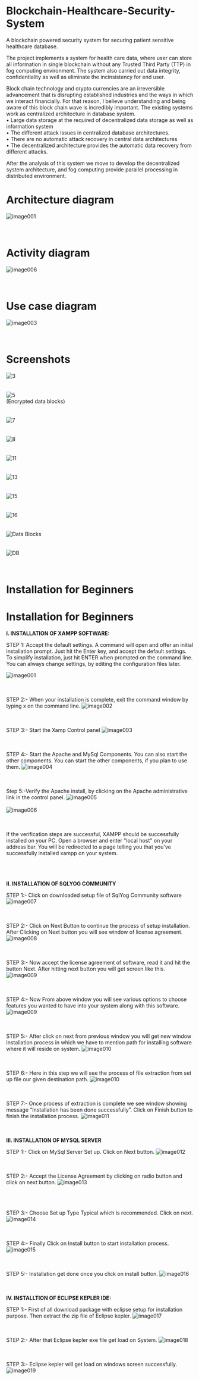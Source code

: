 # Blockchain-Healthcare-Security-System
A blockchain powered security system for securing patient sensitive healthcare database.  

The project implements a system for health care data, where user can store all information in single blockchain without any Trusted Third Party (TTP) in fog computing environment. The system also carried out data integrity, confidentiality as well as eliminate the incinsistency for end user.

Block chain technology and crypto currencies are an irreversible advancement that is disrupting established industries and the ways in which we interact financially. For that reason, I believe understanding and being aware of this block chain wave is incredibly important. The existing systems work as centralized architecture in database system. </br>
•	Large data storage at the required of decentralized data storage as well as information system</br>
•	The different attack issues in centralized database architectures.</br>
•	There are no automatic attack recovery in central data architectures</br>
•	The decentralized architecture provides the automatic data recovery from different attacks.</br>

After the analysis of this system we move to develop the decentralized system architecture, and fog computing provide parallel processing in distributed environment.


# Architecture diagram
![image001](https://user-images.githubusercontent.com/29123936/74404040-601b3480-4e4f-11ea-8d83-5852b7dbf8b6.png)<br/><br/><br/>

# Activity diagram
![image006](https://user-images.githubusercontent.com/29123936/74404048-627d8e80-4e4f-11ea-8f7e-4c8c8c9729d9.jpg)<br/><br/><br/>

# Use case diagram
![image003](https://user-images.githubusercontent.com/29123936/74404047-61e4f800-4e4f-11ea-9dce-6ca6e4ec9ff4.png)<br/><br/><br/>

# Screenshots
![3](https://user-images.githubusercontent.com/29123936/74404259-f6e7f100-4e4f-11ea-84aa-6e348c684d08.png)<br/><br/><br/>
![5](https://user-images.githubusercontent.com/29123936/74404265-f8b1b480-4e4f-11ea-8841-c60af940b689.png)<br/>
(Encrypted data blocks)<br/><br/><br/>
![7](https://user-images.githubusercontent.com/29123936/74404269-fa7b7800-4e4f-11ea-8b0b-f79c44a12706.png)<br/><br/><br/>
![8](https://user-images.githubusercontent.com/29123936/74404271-fb140e80-4e4f-11ea-952f-ad809435b759.png)<br/><br/><br/>
![11](https://user-images.githubusercontent.com/29123936/74404276-fd766880-4e4f-11ea-90d4-2904b91ebc5f.png)<br/><br/><br/>
![13](https://user-images.githubusercontent.com/29123936/74404279-fea79580-4e4f-11ea-897b-bcc9c5abbde5.png)<br/><br/><br/>
![15](https://user-images.githubusercontent.com/29123936/74404283-ffd8c280-4e4f-11ea-8f99-4da2615eb333.png)<br/><br/><br/>
![16](https://user-images.githubusercontent.com/29123936/74404284-00715900-4e50-11ea-90b5-0915c39b92d3.png)<br/><br/><br/>
![Data Blocks](https://user-images.githubusercontent.com/29123936/74404285-01a28600-4e50-11ea-8f32-f2dba3a9cce4.png)<br/><br/><br/>
![DB](https://user-images.githubusercontent.com/29123936/74404288-023b1c80-4e50-11ea-8979-d8bef7086df4.png)<br/><br/><br/>

# Installation for Beginners
# Installation for Beginners

<b>I. INSTALLATION OF XAMPP SOFTWARE: </b>

STEP 1: Accept the default settings. A command will open and offer an initial installation prompt. Just hit the Enter key, and accept the default settings. To simplify installation, just hit ENTER when prompted on the command line. You can always change settings, by editing the configuration files later.

![image001](https://user-images.githubusercontent.com/29123936/74317724-ec6f1e00-4da1-11ea-85cb-abbb34f375b8.png)
<br/><br/><br/>

STEP 2:- When your installation is complete, exit the command window by typing x on the command line.
![image002](https://user-images.githubusercontent.com/29123936/74317730-ee38e180-4da1-11ea-925b-f446c8b748c0.png)
<br/><br/><br/>

STEP 3:- Start the Xamp Control panel
![image003](https://user-images.githubusercontent.com/29123936/74317733-eed17800-4da1-11ea-8c2e-62bffd7cae38.png)
<br/><br/><br/>

STEP 4:- Start the Apache and MySql Components. You can also start the other components. You can start the other components, if you plan to use them.
![image004](https://user-images.githubusercontent.com/29123936/74317735-f002a500-4da1-11ea-962c-0e97ba5e5969.png)
<br/><br/><br/>

Step 5:-Verify the Apache install, by clicking on the Apache administrative link in the control panel.
![image005](https://user-images.githubusercontent.com/29123936/74317738-f133d200-4da1-11ea-8dd7-594582e1eec7.png)
<br/><br/>
![image006](https://user-images.githubusercontent.com/29123936/74317743-f1cc6880-4da1-11ea-9f46-459696e251e8.png)
<br/><br/><br/>

If the verification steps are successful, XAMPP should be successfully installed on your PC. Open a browser and enter "local host" on your address bar. You will be redirected to a page telling you that you've successfully installed xampp on your system.
<br/><br/><br/><br/>

<b>II. INSTALLATION OF SQLYOG COMMUNITY</b> 

STEP 1:- Click on downloaded setup file of SqlYog Community software
![image007](https://user-images.githubusercontent.com/29123936/74317745-f264ff00-4da1-11ea-9834-1c0aae2b3798.png)
<br/><br/><br/>

STEP 2:- Click on Next Button to continue the process of setup installation. After Clicking on Next button you will see window of license agreement.
![image008](https://user-images.githubusercontent.com/29123936/74317746-f2fd9580-4da1-11ea-973b-38169ed7a075.png)
<br/><br/><br/>

STEP 3:- Now accept the license agreement of software, read it and hit the button Next. After hitting next button you will get screen like this.
![image009](https://user-images.githubusercontent.com/29123936/74317749-f3962c00-4da1-11ea-93ff-02b3fdab1680.png)
<br/><br/><br/>

STEP 4:- Now From above window you will see various options to choose features you wanted to have into your system along with this software.
![image009](https://user-images.githubusercontent.com/29123936/74317749-f3962c00-4da1-11ea-93ff-02b3fdab1680.png)
<br/><br/><br/>


STEP 5:- After click on next from previous window you will get new window installation process in which we have to mention path for installing software where it will reside on system.
![image010](https://user-images.githubusercontent.com/29123936/74317750-f42ec280-4da1-11ea-8977-19e0f0f71bb2.png)
<br/><br/><br/>


STEP 6:- Here in this step we will see the process of file extraction from set up file our given destination path.
![image010](https://user-images.githubusercontent.com/29123936/74317750-f42ec280-4da1-11ea-8977-19e0f0f71bb2.png)
<br/><br/><br/>



STEP 7:- Once process of extraction is complete we see window showing message “Installation has been done successfully”. Click on Finish button to finish the installation process.
![image011](https://user-images.githubusercontent.com/29123936/74317752-f4c75900-4da1-11ea-9f4b-4103df3e3922.png)
<br/><br/><br/>



<b>III. INSTALLATION OF MYSQL SERVER </b>

STEP 1:- Click on MySql Server Set up. Click on Next button.
![image012](https://user-images.githubusercontent.com/29123936/74317754-f55fef80-4da1-11ea-915a-4816cb7fbf86.png)
<br/><br/><br/>


STEP 2:- Accept the License Agreement by clicking on radio button and click on next button.
![image013](https://user-images.githubusercontent.com/29123936/74317756-f6911c80-4da1-11ea-836b-d87dfbc34d95.png)
<br/><br/><br/></br>




STEP 3:- Choose Set up Type Typical which is recommended. Click on next.
![image014](https://user-images.githubusercontent.com/29123936/74317759-f7c24980-4da1-11ea-89f4-c0ccc2dd0449.png)
<br/><br/><br/>


STEP 4:- Finally Click on Install button to start installation process.
![image015](https://user-images.githubusercontent.com/29123936/74317760-f85ae000-4da1-11ea-949e-18034157db5a.png)
<br/><br/><br/>




STEP 5:- Installation get done once you click on install button.
![image016](https://user-images.githubusercontent.com/29123936/74317763-f8f37680-4da1-11ea-8777-3b9bcf2c1c0f.png)
<br/><br/><br/>

<b>IV. INSTALLTION OF ECLIPSE KEPLER IDE:</b>

STEP 1:- First of all download package with eclipse setup for installation purpose. Then extract the zip file of Eclipse kepler.
![image017](https://user-images.githubusercontent.com/29123936/74317765-fa24a380-4da1-11ea-889c-38d9c3957911.png)
<br/><br/><br/>

STEP 2:- After that Eclipse kepler exe file get load on System.
![image018](https://user-images.githubusercontent.com/29123936/74317767-fb55d080-4da1-11ea-9176-50e29554b56f.png)
<br/><br/><br/>

STEP 3:- Eclipse kepler will get load on windows screen successfully.
![image019](https://user-images.githubusercontent.com/29123936/74317789-014bb180-4da2-11ea-97a0-bcf1cc14a8c6.png)
<br/><br/><br/>


